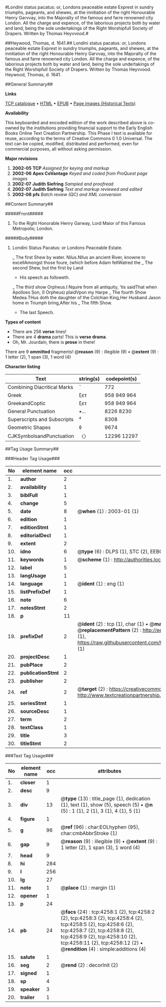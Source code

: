 #Londini status pacatus: or, Londons peaceable estate Exprest in sundry triumphs, pageants, and shewes, at the innitiation of the right Honourable Henry Garvvay, into the Majoralty of the famous and farre renowned city London. All the charge and expence, of the laborious projects both by water and land, being the sole undertakings of the Right Worshipfull Society of Drapers. Written by Thomas Heyvvood.#

##Heywood, Thomas, d. 1641.##
Londini status pacatus: or, Londons peaceable estate Exprest in sundry triumphs, pageants, and shewes, at the innitiation of the right Honourable Henry Garvvay, into the Majoralty of the famous and farre renowned city London. All the charge and expence, of the laborious projects both by water and land, being the sole undertakings of the Right Worshipfull Society of Drapers. Written by Thomas Heyvvood.
Heywood, Thomas, d. 1641.

##General Summary##

**Links**

[TCP catalogue](http://www.ota.ox.ac.uk/tcp/)  • 
[HTML](http://tei.it.ox.ac.uk/tcp/Texts-HTML/free/A03/A03233.html)  • 
[EPUB](http://tei.it.ox.ac.uk/tcp/Texts-EPUB/free/A03/A03233.epub) • 
[Page images (Historical Texts)](https://data.historicaltexts.jisc.ac.uk/view?pubId=eebo-99839804e&pageId=eebo-99839804e-4258-1)

**Availability**

This keyboarded and encoded edition of the
	       work described above is co-owned by the institutions
	       providing financial support to the Early English Books
	       Online Text Creation Partnership. This Phase I text is
	       available for reuse, according to the terms of Creative
	       Commons 0 1.0 Universal. The text can be copied,
	       modified, distributed and performed, even for
	       commercial purposes, all without asking permission.

**Major revisions**

1. __2002-05__ __TCP__ *Assigned for keying and markup*
1. __2002-06__ __Apex CoVantage__ *Keyed and coded from ProQuest page images*
1. __2002-07__ __Judith Siefring__ *Sampled and proofread*
1. __2002-07__ __Judith Siefring__ *Text and markup reviewed and edited*
1. __2002-08__ __pfs__ *Batch review (QC) and XML conversion*

##Content Summary##

#####Front#####

1. To the Right Honorable Henry Garway, Lord Maior of this Famous Metropolis; London.

#####Body#####

1. Londini Status Pacatus: or Londons Peaceable Estate.

    _ The first Shew by water.
Nilus.NIlus an ancient River, knowne to excellAmongst those foure, (which before Adam fellWatred the
    _ The second Shew, but the first by Land

      * His speech as followeth.

    _ The third show
Orpheus.I Nquire from all antiquity, 'tis saidThat when Apolloes Son, (I Orpheus) plaidVpon my Harpe
    _ The fourth Show
Medea.THus doth the daughter of the Colchian King,Her Husband Jason home in Triumph bring,After his 
    _ The fifth Show.

      * The last Speech.

**Types of content**

  * There are 256 **verse** lines!
  * There are 4 **drama** parts! This is **verse drama**.
  * Oh, Mr. Jourdain, there is **prose** in there!

There are 9 **ommitted** fragments! 
 @__reason__ (9) : illegible (9)  •  @__extent__ (9) : 1 letter (2), 1 span (3), 1 word (4)

**Character listing**


|Text|string(s)|codepoint(s)|
|---|---|---|
|Combining             Diacritical Marks|̄|772|
|Greek|ξετ|958 949 964|
|GreekandCoptic|ξετ|958 949 964|
|General Punctuation|•…|8226 8230|
|Superscripts             and Subscripts|⁴|8308|
|Geometric Shapes|◊|9674|
|CJKSymbolsandPunctuation|〈〉|12296 12297|

##Tag Usage Summary##

###Header Tag Usage###

|No|element name|occ|attributes|
|---|---|---|---|
|1.|__author__|2||
|2.|__availability__|1||
|3.|__biblFull__|1||
|4.|__change__|5||
|5.|__date__|8| @__when__ (1) : 2003-01 (1)|
|6.|__edition__|1||
|7.|__editionStmt__|1||
|8.|__editorialDecl__|1||
|9.|__extent__|2||
|10.|__idno__|6| @__type__ (6) : DLPS (1), STC (2), EEBO-CITATION (1), PROQUEST (1), VID (1)|
|11.|__keywords__|1| @__scheme__ (1) : http://authorities.loc.gov/ (1)|
|12.|__label__|5||
|13.|__langUsage__|1||
|14.|__language__|1| @__ident__ (1) : eng (1)|
|15.|__listPrefixDef__|1||
|16.|__note__|6||
|17.|__notesStmt__|2||
|18.|__p__|11||
|19.|__prefixDef__|2| @__ident__ (2) : tcp (1), char (1)  •  @__matchPattern__ (2) : ([0-9\-]+):([0-9IVX]+) (1), (.+) (1)  •  @__replacementPattern__ (2) : http://eebo.chadwyck.com/downloadtiff?vid=$1&page=$2 (1), https://raw.githubusercontent.com/textcreationpartnership/Texts/master/tcpchars.xml#$1 (1)|
|20.|__projectDesc__|1||
|21.|__pubPlace__|2||
|22.|__publicationStmt__|2||
|23.|__publisher__|2||
|24.|__ref__|2| @__target__ (2) : https://creativecommons.org/publicdomain/zero/1.0/ (1), http://www.textcreationpartnership.org/docs/. (1)|
|25.|__seriesStmt__|1||
|26.|__sourceDesc__|1||
|27.|__term__|2||
|28.|__textClass__|1||
|29.|__title__|3||
|30.|__titleStmt__|2||


###Text Tag Usage###

|No|element name|occ|attributes|
|---|---|---|---|
|1.|__closer__|1||
|2.|__desc__|9||
|3.|__div__|13| @__type__ (13) : title_page (1), dedication (1), text (1), show (5), speech (5)  •  @__n__ (5) : 1 (1), 2 (1), 3 (1), 4 (1), 5 (1)|
|4.|__figure__|1||
|5.|__g__|96| @__ref__ (96) : char:EOLhyphen (95), char:cmbAbbrStroke (1)|
|6.|__gap__|9| @__reason__ (9) : illegible (9)  •  @__extent__ (9) : 1 letter (2), 1 span (3), 1 word (4)|
|7.|__head__|9||
|8.|__hi__|284||
|9.|__l__|256||
|10.|__lg__|27||
|11.|__note__|1| @__place__ (1) : margin (1)|
|12.|__opener__|1||
|13.|__p__|24||
|14.|__pb__|24| @__facs__ (24) : tcp:4258:1 (2), tcp:4258:2 (2), tcp:4258:3 (2), tcp:4258:4 (2), tcp:4258:5 (2), tcp:4258:6 (2), tcp:4258:7 (2), tcp:4258:8 (2), tcp:4258:9 (2), tcp:4258:10 (2), tcp:4258:11 (2), tcp:4258:12 (2)  •  @__rendition__ (4) : simple:additions (4)|
|15.|__salute__|1||
|16.|__seg__|2| @__rend__ (2) : decorInit (2)|
|17.|__signed__|1||
|18.|__sp__|4||
|19.|__speaker__|3||
|20.|__trailer__|1||
